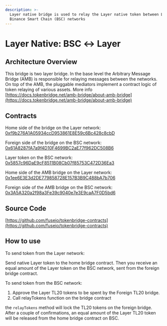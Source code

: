 ```yaml
---
description: >-
  Layer native bridge is used to relay the Layer native token between Layer and
  Binance Smart Chain (BSC) networks
---
```


# Layer Native: BSC ↔ Layer

## Architecture Overview

This bridge is two layer bridge. In the base level the Arbitrary Message Bridge \(AMB\) is responsible for relaying messages between the networks. On top of the AMB,  the pluggable mediators implement a contract logic of token relaying of various assets. More info [https://docs.tokenbridge.net/amb-bridge/about-amb-bridge](https://docs.tokenbridge.net/amb-bridge/about-amb-bridge)

## Contracts

Home side of the bridge on the Layer network: [0xf9b276A1A05934ccD953861E8E59c6Bc428c8cbD](https://layerscan.org/address/0xf9b276A1A05934ccD953861E8E59c6Bc428c8cbD/transactions)

Foreign side of the bridge on the BSC network: [0x61A8287fA7a9f4D10F4699BC2aE77f962DC508B6](https://etherscan.io/address/0x61A8287fA7a9f4D10F4699BC2aE77f962DC508B6)

Layer token on the BSC network: [0x5857c96DaE9cF8511B08Cb07f85753C472D36Ea3](https://bscscan.com/token/0x5857c96dae9cf8511b08cb07f85753c472d36ea3)

Home side of the AMB bridge on the Layer network: [0x1ee6E3E3d2DE779858728E157B3B9C488bA7b706](https://layerscan.org/address/0x1ee6E3E3d2DE779858728E157B3B9C488bA7b706)

Foreign side of the AMB bridge on the BSC network: [0x3A5A320a2f98a3Fe39c9040e7e3E9caA7F0D5bd6](https://bscscan.com/address/0x3A5A320a2f98a3Fe39c9040e7e3E9caA7F0D5bd6)

## Source Code

[https://github.com/fuseio/tokenbridge-contracts](https://github.com/fuseio/tokenbridge-contracts)

## How to use

To send token from the Layer network:

Send native Layer token to the home bridge contract. Then you receive an equal amount of the Layer token on the BSC network, sent from the foreign bridge contract.

To send token from the BSC network:

1. Approve the Layer TL20 tokens to be spent by the Foreign TL20 bridge. 
2. Call relayTokens function on the bridge contract

the `relayTokens` method will lock the TL20 tokens on the foreign bridge. After a couple of confirmations, an equal amount of the Layer TL20 token will be released from the home bridge contract on BSC.

#### 

#### 


